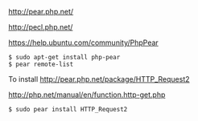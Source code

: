http://pear.php.net/

http://pecl.php.net/

https://help.ubuntu.com/community/PhpPear

```
$ sudo apt-get install php-pear
$ pear remote-list
```
To install http://pear.php.net/package/HTTP_Request2

http://php.net/manual/en/function.http-get.php

``` 
$ sudo pear install HTTP_Request2
```
